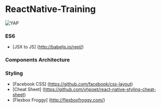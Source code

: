 # ReactNative-Training

![YAP](http://67.media.tumblr.com/edd84e80f6251fc87ab7b8f398649f20/tumblr_mwlfv4RLMR1ssei49o1_500.gif)

### ES6
* [JSX to JS] (http://babeljs.io/repl/)

### Components Architecture

### Styling
* [Facebook CSS] (https://github.com/facebook/css-layout)
* [Cheat Sheet] (https://github.com/vhpoet/react-native-styling-cheat-sheet)
* [Flexbox Froggy] (http://flexboxfroggy.com/)
